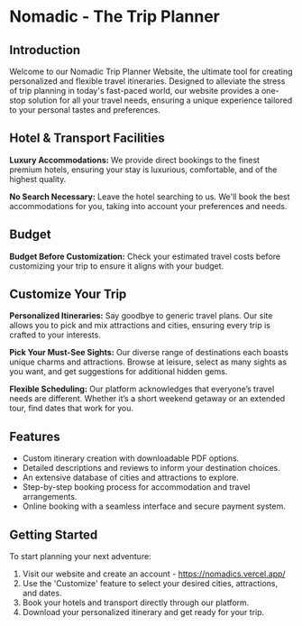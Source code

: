 
# Nomadic - The Trip Planner

## Introduction

Welcome to our Nomadic Trip Planner Website, the ultimate tool for creating personalized and flexible travel itineraries. Designed to alleviate the stress of trip planning in today's fast-paced world, our website provides a one-stop solution for all your travel needs, ensuring a unique experience tailored to your personal tastes and preferences.

## Hotel & Transport Facilities

**Luxury Accommodations:** We provide direct bookings to the finest premium hotels, ensuring your stay is luxurious, comfortable, and of the highest quality.

**No Search Necessary:** Leave the hotel searching to us. We'll book the best accommodations for you, taking into account your preferences and needs.

## Budget

**Budget Before Customization:** Check your estimated travel costs before customizing your trip to ensure it aligns with your budget.

## Customize Your Trip

**Personalized Itineraries:** Say goodbye to generic travel plans. Our site allows you to pick and mix attractions and cities, ensuring every trip is crafted to your interests.

**Pick Your Must-See Sights:** Our diverse range of destinations each boasts unique charms and attractions. Browse at leisure, select as many sights as you want, and get suggestions for additional hidden gems.

**Flexible Scheduling:** Our platform acknowledges that everyone’s travel needs are different. Whether it’s a short weekend getaway or an extended tour, find dates that work for you.

## Features

- Custom itinerary creation with downloadable PDF options.
- Detailed descriptions and reviews to inform your destination choices.
- An extensive database of cities and attractions to explore.
- Step-by-step booking process for accommodation and travel arrangements.
- Online booking with a seamless interface and secure payment system.

## Getting Started

To start planning your next adventure:

1. Visit our website and create an account - https://nomadics.vercel.app/
2. Use the 'Customize' feature to select your desired cities, attractions, and dates.
3. Book your hotels and transport directly through our platform.
4. Download your personalized itinerary and get ready for your trip.


